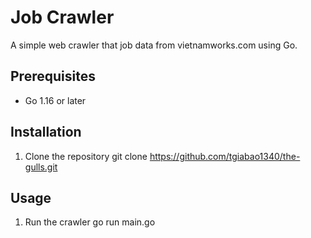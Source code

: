 # Job Crawler

A simple web crawler that job data from vietnamworks.com using Go.

## Prerequisites

- Go 1.16 or later

## Installation

1. Clone the repository
   git clone https://github.com/tgiabao1340/the-gulls.git

## Usage

1. Run the crawler
   go run main.go